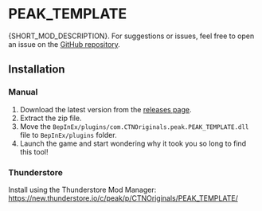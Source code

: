 # PEAK_TEMPLATE
{SHORT_MOD_DESCRIPTION}.
For suggestions or issues, feel free to open an issue on the [GitHub repository](https://github.com/CTNOriginals/PEAK-PEAK_TEMPLATE/issues).

## Installation
### Manual
1. Download the latest version from the [releases page](https://github.com/CTNOriginals/PEAK-PEAK_TEMPLATE/releases).
2. Extract the zip file.
3. Move the `BepInEx/plugins/com.CTNOriginals.peak.PEAK_TEMPLATE.dll` file to `BepInEx/plugins` folder.
4. Launch the game and start wondering why it took you so long to find this tool!

### Thunderstore
Install using the Thunderstore Mod Manager: https://new.thunderstore.io/c/peak/p/CTNOriginals/PEAK_TEMPLATE/